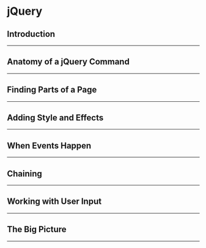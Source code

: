 # jQuery

## Introduction

---

## Anatomy of a jQuery Command

---

## Finding Parts of a Page

---

## Adding Style and Effects

---

## When Events Happen

---

## Chaining

---

## Working with User Input

---

## The Big Picture

---